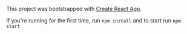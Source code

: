 This project was bootstrapped with [Create React App](https://github.com/facebookincubator/create-react-app).

If you're running for the first time, run `npm install` and to start run `npm start`

